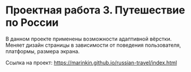 # Проектная работа 3. Путешествие по России


В данном проекте применены возможности адаптивной вёрстки. 
Меняет дизайн страницы в зависимости от поведения пользователя, платформы, размера экрана.

Ссылка на проект: https://marinkin.github.io/russian-travel/index.html
